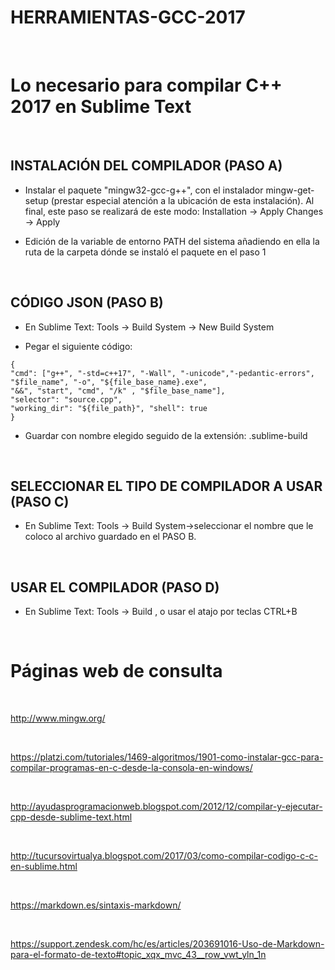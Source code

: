 # HERRAMIENTAS-GCC-2017

&nbsp;

# Lo necesario para compilar C++ 2017 en Sublime Text

&nbsp;
&nbsp;

## INSTALACIÓN DEL COMPILADOR (PASO A)

* Instalar el paquete "mingw32-gcc-g++", con el instalador mingw-get-setup
(prestar especial atención a la ubicación de esta instalación).
Al final, este paso se realizará de este modo:
Installation -> Apply Changes -> Apply

* Edición de la variable de entorno PATH del sistema añadiendo en ella 
la ruta de la carpeta dónde se instaló el paquete en el paso 1

&nbsp;
&nbsp;

## CÓDIGO JSON (PASO B)

* En Sublime Text:
Tools -> Build System -> New Build System 

* Pegar el siguiente código:

~~~
{
"cmd": ["g++", "-std=c++17", "-Wall", "-unicode","-pedantic-errors", 
"$file_name", "-o", "${file_base_name}.exe",
"&&", "start", "cmd", "/k" , "$file_base_name"], 	
"selector": "source.cpp",
"working_dir": "${file_path}", "shell": true
}
~~~

* Guardar con nombre elegido seguido de la extensión:
.sublime-build

&nbsp;
&nbsp;

## SELECCIONAR EL TIPO DE COMPILADOR A USAR (PASO C)
 
* En Sublime Text:
Tools -> Build System->seleccionar el nombre que le coloco al archivo guardado en el PASO B.

&nbsp;
&nbsp;

## USAR EL COMPILADOR (PASO D)

* En Sublime Text:
Tools -> Build , o usar el atajo por teclas CTRL+B

&nbsp;
&nbsp;

# Páginas web de consulta

&nbsp;

<http://www.mingw.org/>

&nbsp;

<https://platzi.com/tutoriales/1469-algoritmos/1901-como-instalar-gcc-para-compilar-programas-en-c-desde-la-consola-en-windows/>

&nbsp;

<http://ayudasprogramacionweb.blogspot.com/2012/12/compilar-y-ejecutar-cpp-desde-sublime-text.html>

&nbsp;

<http://tucursovirtualya.blogspot.com/2017/03/como-compilar-codigo-c-c-en-sublime.html>

&nbsp;

<https://markdown.es/sintaxis-markdown/>

&nbsp;

<https://support.zendesk.com/hc/es/articles/203691016-Uso-de-Markdown-para-el-formato-de-texto#topic_xqx_mvc_43__row_vwt_yln_1n>
